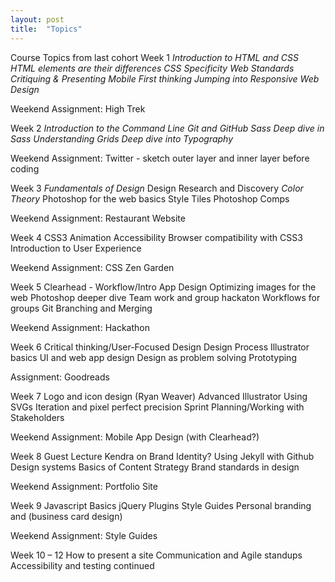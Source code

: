 ```yaml
---
layout: post
title:  "Topics"
---
```

Course Topics from last cohort
Week 1
*Introduction to HTML and CSS*
*HTML elements are their differences*
*CSS Specificity*
*Web Standards*
*Critiquing & Presenting*
*Mobile First thinking*
*Jumping into Responsive Web Design*

Weekend Assignment: High Trek

Week 2
*Introduction to the Command Line*
*Git and GitHub*
*Sass*
*Deep dive in Sass*
*Understanding Grids*
*Deep dive into Typography*

Weekend Assignment: Twitter - sketch outer layer and inner layer before coding

Week 3
*Fundamentals of Design*
Design Research and Discovery
*Color Theory*
Photoshop for the web basics
Style Tiles
Photoshop Comps

Weekend Assignment: Restaurant Website

Week 4
CSS3 Animation
Accessibility
Browser compatibility with CSS3
Introduction to User Experience

Weekend Assignment: CSS Zen Garden

Week 5
Clearhead - Workflow/Intro App Design
Optimizing images for the web
Photoshop deeper dive
Team work and group hackaton
Workflows for groups
Git Branching and Merging

Weekend Assignment: Hackathon

Week 6
Critical thinking/User-Focused Design
Design Process
Illustrator basics
UI and web app design
Design as problem solving
Prototyping

Assignment: Goodreads

Week 7
Logo and icon design (Ryan Weaver)
Advanced Illustrator
Using SVGs
Iteration and pixel perfect precision
Sprint Planning/Working with Stakeholders

Weekend Assignment: Mobile App Design (with Clearhead?)

Week 8
Guest Lecture Kendra on Brand Identity?
Using Jekyll with Github
Design systems
Basics of Content Strategy
Brand standards in design

Weekend Assignment: Portfolio Site

Week 9
Javascript Basics
jQuery Plugins
Style Guides
Personal branding and (business card design)

Weekend Assignment: Style Guides

Week 10 – 12 
How to present a site
Communication and Agile standups
Accessibility and testing continued